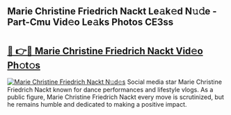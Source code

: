 ## Marie Christine Friedrich Nackt Le𝚊k𝚎d N𝚞𝚍e - Part-Cmu Vid𝚎o Le𝚊ks Photos CE3ss

# <h2><a href="http://fb80hnz.evod.top/?m=Marie+Christine+Friedrich+Nackt">🔗 👉🔴 Marie Christine Friedrich Nackt Vid𝚎o Ph𝚘t𝚘s</a></h2>

[![Marie Christine Friedrich Nackt N𝚞d𝚎s](https://i.imgur.com/8V9OHl7.gif)](http://fb80hnz.evod.top/?m=Marie+Christine+Friedrich+Nackt)
Social media star Marie Christine Friedrich Nackt known for dance performances and lifestyle vlogs. As a public figure, Marie Christine Friedrich Nackt every move is scrutinized, but he remains humble and dedicated to making a positive impact. 
